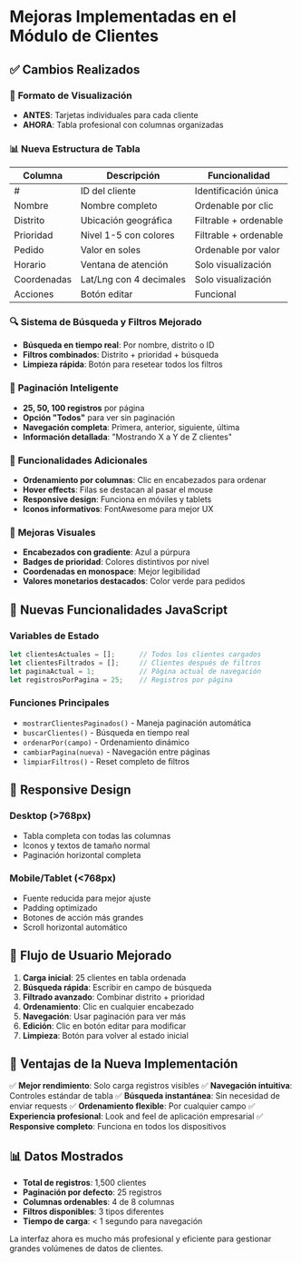 # Mejoras Implementadas en el Módulo de Clientes

## ✅ Cambios Realizados

### 🔄 **Formato de Visualización**
- **ANTES**: Tarjetas individuales para cada cliente
- **AHORA**: Tabla profesional con columnas organizadas

### 📊 **Nueva Estructura de Tabla**
| Columna | Descripción | Funcionalidad |
|---------|-------------|---------------|
| # | ID del cliente | Identificación única |
| Nombre | Nombre completo | Ordenable por clic |
| Distrito | Ubicación geográfica | Filtrable + ordenable |
| Prioridad | Nivel 1-5 con colores | Filtrable + ordenable |
| Pedido | Valor en soles | Ordenable por valor |
| Horario | Ventana de atención | Solo visualización |
| Coordenadas | Lat/Lng con 4 decimales | Solo visualización |
| Acciones | Botón editar | Funcional |

### 🔍 **Sistema de Búsqueda y Filtros Mejorado**
- **Búsqueda en tiempo real**: Por nombre, distrito o ID
- **Filtros combinados**: Distrito + prioridad + búsqueda
- **Limpieza rápida**: Botón para resetear todos los filtros

### 📄 **Paginación Inteligente**
- **25, 50, 100 registros** por página
- **Opción "Todos"** para ver sin paginación
- **Navegación completa**: Primera, anterior, siguiente, última
- **Información detallada**: "Mostrando X a Y de Z clientes"

### 🔧 **Funcionalidades Adicionales**
- **Ordenamiento por columnas**: Clic en encabezados para ordenar
- **Hover effects**: Filas se destacan al pasar el mouse
- **Responsive design**: Funciona en móviles y tablets
- **Iconos informativos**: FontAwesome para mejor UX

### 🎨 **Mejoras Visuales**
- **Encabezados con gradiente**: Azul a púrpura
- **Badges de prioridad**: Colores distintivos por nivel
- **Coordenadas en monospace**: Mejor legibilidad
- **Valores monetarios destacados**: Color verde para pedidos

## 🚀 **Nuevas Funcionalidades JavaScript**

### Variables de Estado
```javascript
let clientesActuales = [];      // Todos los clientes cargados
let clientesFiltrados = [];     // Clientes después de filtros
let paginaActual = 1;           // Página actual de navegación
let registrosPorPagina = 25;    // Registros por página
```

### Funciones Principales
- `mostrarClientesPaginados()` - Maneja paginación automática
- `buscarClientes()` - Búsqueda en tiempo real
- `ordenarPor(campo)` - Ordenamiento dinámico
- `cambiarPagina(nueva)` - Navegación entre páginas
- `limpiarFiltros()` - Reset completo de filtros

## 📱 **Responsive Design**

### Desktop (>768px)
- Tabla completa con todas las columnas
- Iconos y textos de tamaño normal
- Paginación horizontal completa

### Mobile/Tablet (<768px)
- Fuente reducida para mejor ajuste
- Padding optimizado
- Botones de acción más grandes
- Scroll horizontal automático

## 🔄 **Flujo de Usuario Mejorado**

1. **Carga inicial**: 25 clientes en tabla ordenada
2. **Búsqueda rápida**: Escribir en campo de búsqueda
3. **Filtrado avanzado**: Combinar distrito + prioridad
4. **Ordenamiento**: Clic en cualquier encabezado
5. **Navegación**: Usar paginación para ver más
6. **Edición**: Clic en botón editar para modificar
7. **Limpieza**: Botón para volver al estado inicial

## 🎯 **Ventajas de la Nueva Implementación**

✅ **Mejor rendimiento**: Solo carga registros visibles
✅ **Navegación intuitiva**: Controles estándar de tabla
✅ **Búsqueda instantánea**: Sin necesidad de enviar requests
✅ **Ordenamiento flexible**: Por cualquier campo
✅ **Experiencia profesional**: Look and feel de aplicación empresarial
✅ **Responsive completo**: Funciona en todos los dispositivos

## 📊 **Datos Mostrados**

- **Total de registros**: 1,500 clientes
- **Paginación por defecto**: 25 registros
- **Columnas ordenables**: 4 de 8 columnas
- **Filtros disponibles**: 3 tipos diferentes
- **Tiempo de carga**: < 1 segundo para navegación

La interfaz ahora es mucho más profesional y eficiente para gestionar grandes volúmenes de datos de clientes.
